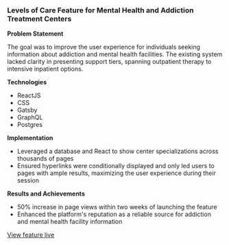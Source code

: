### Levels of Care Feature for Mental Health and Addiction Treatment Centers

**Problem Statement**

The goal was to improve the user experience for individuals seeking information about addiction and mental health facilities. The existing system lacked clarity in presenting support tiers, spanning outpatient therapy to intensive inpatient options.

**Technologies**
- ReactJS
- CSS
- Gatsby
- GraphQL
- Postgres

**Implementation**
- Leveraged a database and React to show center specializations across thousands of pages
- Ensured hyperlinks were conditionally displayed and only led users to pages with ample results, maximizing the user experience during their session

**Results and Achievements**
- 50% increase in page views within two weeks of launching the feature
- Enhanced the platform's reputation as a reliable source for addiction and mental health facility information

[View feature live](https://luxuryrehabs.com/evolutions-treatment/)
